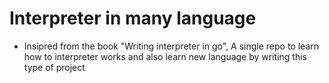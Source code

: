 # Interpreter in many language

- Insipred from the book "Writing interpreter in go", A single repo to learn how to interpreter works and also learn new language by writing this type of project
